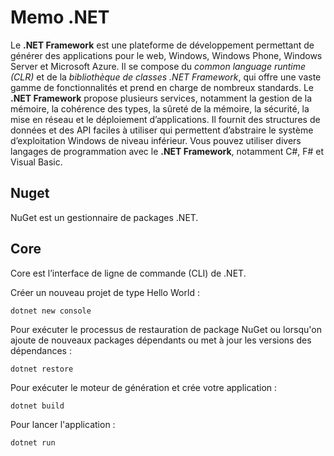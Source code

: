 # Memo .NET

Le **.NET Framework** est une plateforme de développement permettant de générer des applications pour le web, Windows, Windows Phone, Windows Server et Microsoft Azure.  Il se compose du *common language runtime (CLR)* et de la *bibliothèque de classes .NET Framework*, qui offre une vaste gamme de fonctionnalités et prend en charge de nombreux standards.
Le **.NET Framework** propose plusieurs services, notamment la gestion de la mémoire, la cohérence des types, la sûreté de la mémoire, la sécurité, la mise en réseau et le déploiement d’applications.  Il fournit des structures de données et des API faciles à utiliser qui permettent d’abstraire le système d’exploitation Windows de niveau inférieur.  Vous pouvez utiliser divers langages de programmation avec le **.NET Framework**, notamment C#, F# et Visual Basic.
## Nuget
NuGet est un gestionnaire de packages .NET.
## Core
Core est l’interface de ligne de commande (CLI) de .NET.

Créer un nouveau projet de type Hello World :

    dotnet new console
Pour exécuter le processus de restauration de package NuGet ou
lorsqu'on ajoute de nouveaux packages dépendants ou met à jour les versions des dépendances :

    dotnet restore
Pour exécuter le moteur de génération et crée votre application :

    dotnet build
   Pour lancer l'application :

    dotnet run


<!--stackedit_data:
eyJoaXN0b3J5IjpbNTM2MzczMjQ1LC0xOTEyNjI0OTA5XX0=
-->